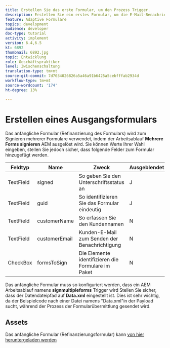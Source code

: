 ```yaml
---
title: Erstellen Sie das erste Formular, um den Prozess Trigger.
description: Erstellen Sie ein erstes Formular, um die E-Mail-Benachrichtigung an den Beginn des Signiervorgangs Trigger.
feature: Adaptive Formulare
topics: development
audience: developer
doc-type: tutorial
activity: implement
version: 6.4,6.5
kt: 6892
thumbnail: 6892.jpg
topic: Entwicklung
role: Geschäftspraktiker
level: Zwischenschaltung
translation-type: tm+mt
source-git-commit: 7d7034026826a5a46a91b6425a5cebfffab2934d
workflow-type: tm+mt
source-wordcount: '174'
ht-degree: 13%

---
```



# Erstellen eines Ausgangsformulars

Das anfängliche Formular (Refinanzierung des Formulars) wird zum Signieren mehrerer Formulare verwendet, indem der Arbeitsablauf **Mehrere Forms signieren** AEM ausgelöst wird. Sie können Werte Ihrer Wahl eingeben, stellen Sie jedoch sicher, dass folgende Felder zum Formular hinzugefügt werden.



| Feldtyp | Name | Zweck | Ausgeblendet  | Standardwert |
------------------------|---------------------------------------|--------------------|--------|-----------------
| TextField | signed | So geben Sie den Unterschriftsstatus an | J | N |
| TextField | guid | So identifizieren Sie das Formular eindeutig | J | 3889 |
| TextField | customerName | So erfassen Sie den Kundennamen | N |
| TextField | customerEmail | Kunden-E-Mail zum Senden der Benachrichtigung | N |
| CheckBox | formsToSign | Die Elemente identifizieren die Formulare im Paket | N |



Das anfängliche Formular muss so konfiguriert werden, dass ein AEM Arbeitsablauf namens **signmultipleforms** Trigger wird
Stellen Sie sicher, dass der Datendateipfad auf **Data.xml** eingestellt ist. Dies ist sehr wichtig, da der Beispielcode nach einer Datei namens &quot;Data.xml&quot;in der Payload sucht, während der Prozess der Formularübermittlung gesendet wird.

## Assets

Das anfängliche Formular (Refinanzierungsformular) kann [von hier heruntergeladen werden](assets/refinance-form.zip)





